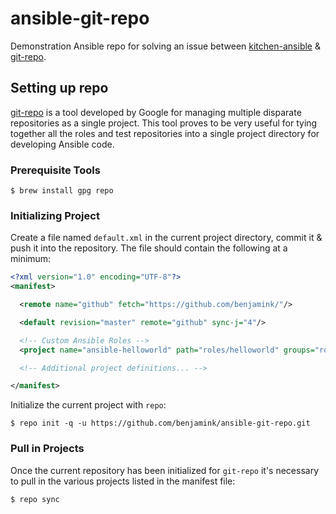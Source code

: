 # ansible-git-repo

Demonstration Ansible repo for solving an issue between [kitchen-ansible](https://github.com/neillturner/kitchen-ansible) & [git-repo](https://code.google.com/p/git-repo/).

## Setting up repo

[git-repo](https://code.google.com/p/git-repo/) is a tool developed by Google for managing multiple disparate repositories as a single project.  This tool proves to be very useful for tying together all the roles and test repositories into a single project directory for developing Ansible code.

### Prerequisite Tools

    $ brew install gpg repo

### Initializing Project

Create a file named `default.xml` in the current project directory, commit it & push it into the repository.  The file should contain the following at a minimum:

```xml
<?xml version="1.0" encoding="UTF-8"?>
<manifest>

  <remote name="github" fetch="https://github.com/benjamink/"/>

  <default revision="master" remote="github" sync-j="4"/>

  <!-- Custom Ansible Roles -->
  <project name="ansible-helloworld" path="roles/helloworld" groups="roles"/>

  <!-- Additional project definitions... -->

</manifest>
```

Initialize the current project with `repo`:

    $ repo init -q -u https://github.com/benjamink/ansible-git-repo.git

### Pull in Projects

Once the current repository has been initialized for `git-repo` it's necessary to pull in the various projects listed in the manifest file:

    $ repo sync
